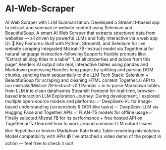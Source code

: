 # AI-Web-Scraper
AI Web Scraper with LLM Summarization. Developed a Streamlit-based app to extract and summarize website content using Selenium and BeautifulSoup.
A smart AI Web Scraper that extracts structured data from websites — all driven by powerful LLMs and fully interactive via a web app UI.
🧠 Key Features:
Built with Python, Streamlit, and Selenium for live website scraping
Integrated Mistral-7B-Instruct model via Together.ai for natural language instruction-following
Supports flexible prompts like:
“Extract all blog titles in a table”
“List all properties and prices from this page”
Renders AI output into real, interactive tables using pandas and Markdown processing
Handles long pages by splitting and parsing DOM chunks, sending them sequentially to the LLM
Tech Stack:
 Selenium + BeautifulSoup for scraping and cleaning HTML content
 Together.ai API to run mistralai/Mistral-7B-Instruct-v0.1
 Pandas + io to parse Markdown tables from LLM into clean dataframes
 Streamlit frontend for real-time, browser-based interaction
 LLM Exploration Journey:
 During development, I explored multiple open-source models and platforms:
✅ DeepSeek-VL for image-based understanding (screenshots & OCR-like tasks)
✅ DeepSeek-LLM via Hugging Face and Together APIs
✅ FLAN-T5 models for offline usage
✅ Finally selected Mistral 7B for its performance + free hosted API on Together.ai
🔍 I learned how to work around common LLM output issues like:
Repetitive or broken Markdown
Rate limits
Table rendering mismatches
Model compatibility with APIs
📹 I’ve attached a video demo of the project in action — feel free to check it out!
